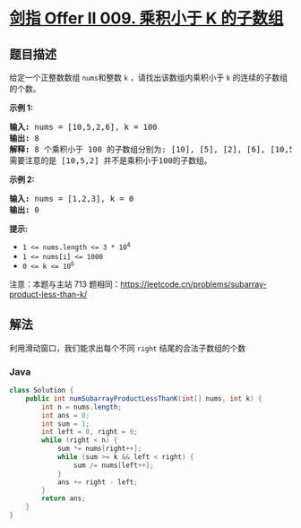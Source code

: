 # [剑指 Offer II 009. 乘积小于 K 的子数组](https://leetcode.cn/problems/ZVAVXX)

## 题目描述



<p>给定一个正整数数组&nbsp;<code>nums</code>和整数 <code>k</code>&nbsp;，请找出该数组内乘积小于&nbsp;<code>k</code>&nbsp;的连续的子数组的个数。</p>



<p><strong>示例 1:</strong></p>

<pre>
<strong>输入:</strong> nums = [10,5,2,6], k = 100
<strong>输出:</strong> 8
<strong>解释:</strong> 8 个乘积小于 100 的子数组分别为: [10], [5], [2], [6], [10,5], [5,2], [2,6], [5,2,6]。
需要注意的是 [10,5,2] 并不是乘积小于100的子数组。
</pre>

<p><strong>示例 2:</strong></p>

<pre>
<strong>输入:</strong> nums = [1,2,3], k = 0
<strong>输出:</strong> 0</pre>



<p><strong>提示:&nbsp;</strong></p>

<ul>
	<li><code>1 &lt;= nums.length &lt;= 3 * 10<sup>4</sup></code></li>
	<li><code>1 &lt;= nums[i] &lt;= 1000</code></li>
	<li><code>0 &lt;= k &lt;= 10<sup>6</sup></code></li>
</ul>



<p><meta charset="UTF-8" />注意：本题与主站 713&nbsp;题相同：<a href="https://leetcode.cn/problems/subarray-product-less-than-k/">https://leetcode.cn/problems/subarray-product-less-than-k/</a>&nbsp;</p>

## 解法

利用滑动窗口，我们能求出每个不同 `right` 结尾的合法子数组的个数

### **Java**

```java
class Solution {
    public int numSubarrayProductLessThanK(int[] nums, int k) {
        int n = nums.length;
        int ans = 0;
        int sum = 1;
        int left = 0, right = 0;
        while (right < n) {
            sum *= nums[right++];
            while (sum >= k && left < right) {
                sum /= nums[left++];
            }
            ans += right - left;
        }
        return ans;
    }
}
```
